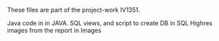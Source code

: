 These files are part of the project-work IV1351.

Java code in in JAVA.
SQL views, and script to create DB in SQL
Highres images from the report in Images
